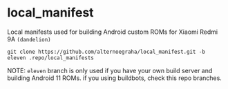 # local_manifest
Local manifests used for building Android custom ROMs for Xiaomi Redmi 9A `(dandelion)`
```
git clone https://github.com/alternoegraha/local_manifest.git -b eleven .repo/local_manifests
```
NOTE: `eleven` branch is only used if you have your own build server and building Android 11 ROMs. if you using buildbots, check this repo branches.
